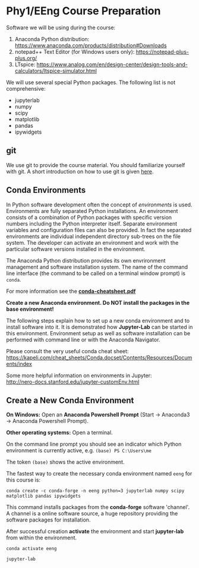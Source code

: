 # Phy1/EEng Course Preparation

Software we will be using during the course:

1. Anaconda Python distribution: https://www.anaconda.com/products/distribution#Downloads
1. notepad++ Text Editor (for Windows users only): https://notepad-plus-plus.org/
1. LTspice: https://www.analog.com/en/design-center/design-tools-and-calculators/ltspice-simulator.html

We will use several special Python packages. The following list is not comprehensive:

* jupyterlab
* numpy
* scipy
* matplotlib
* pandas
* ipywidgets


## git 

We use git to provide the course material. You should familiarize yourself with git. A short introduction on how to use git is given [here](git.md).

## Conda Environments  

In Python software development often the concept of _environments_ is used. Environments are  fully separated Python installations. An environment consists of a combination of Python packages with specific version numbers including the Python interpreter itself. Separate environment variables and configuration files can also be provided. In fact the separated environments are individual independent directory sub-trees on the file system. The developer can activate an environment and work with the particular software versions installed in the environment. 

The Anaconda Python distribution provides its own envrironment management and software installation system. The name of the command line interface (the command to be called on a terminal window prompt) is `conda`.

For more information see the [**conda-cheatsheet.pdf**](https://docs.conda.io/projects/conda/en/4.6.0/_downloads/52a95608c49671267e40c689e0bc00ca/conda-cheatsheet.pdf)

**Create a new Anaconda environment. Do NOT install the packages in the base environment!**

The following steps explain how to set up a new conda environment and to install software into it. It is demonstrated how **Jupyter-Lab** can be started in this environment. Environment setup as well as software installation can be performed with command line or with the Anaconda Navigator.

Please consult the very useful conda cheat sheet:<br>
https://kapeli.com/cheat_sheets/Conda.docset/Contents/Resources/Documents/index

Some more helpful information on environments in Jupyter:<br>
http://nero-docs.stanford.edu/jupyter-customEnv.html

## Create a New Conda Environment

**On Windows:** Open an **Anaconda Powershell Prompt** (Start -> Anaconda3 -> Anaconda Powershell Prompt). 

**Other operating systems:** Open a terminal. 

On the command line prompt you should see an indicator which Python environment is currently active, e.g. `(base) PS C:\Users\me`

The token `(base)` shows the active environment.

The fastest way to create the necessary conda environment named `eeng` for this course is:

```
conda create -c conda-forge -n eeng python=3 jupyterlab numpy scipy matplotlib pandas ipywidgets
```

This command installs packages from the **conda-forge** software 'channel'. A channel is a online software source, a huge repository providing the software packages for installation.

After successful creation **activate** the environment and start **jupyter-lab** from within the environment.

```
conda activate eeng

jupyter-lab
```

